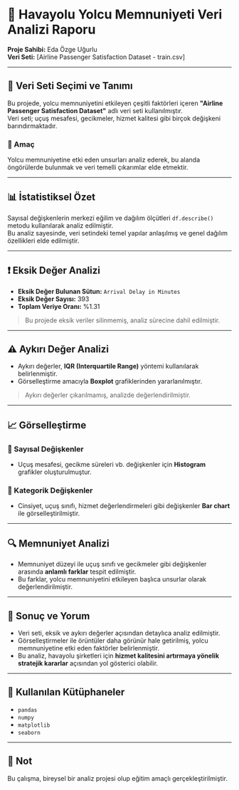 # 🛫 Havayolu Yolcu Memnuniyeti Veri Analizi Raporu

**Proje Sahibi:** Eda Özge Uğurlu  
**Veri Seti:** [Airline Passenger Satisfaction Dataset - train.csv]

---

## 📌 Veri Seti Seçimi ve Tanımı

Bu projede, yolcu memnuniyetini etkileyen çeşitli faktörleri içeren **"Airline Passenger Satisfaction Dataset"** adlı veri seti kullanılmıştır.  
Veri seti; uçuş mesafesi, gecikmeler, hizmet kalitesi gibi birçok değişkeni barındırmaktadır.

### 🎯 Amaç

Yolcu memnuniyetine etki eden unsurları analiz ederek, bu alanda öngörülerde bulunmak ve veri temelli çıkarımlar elde etmektir.

---

## 📊 İstatistiksel Özet

Sayısal değişkenlerin merkezi eğilim ve dağılım ölçütleri `df.describe()` metodu kullanılarak analiz edilmiştir.  
Bu analiz sayesinde, veri setindeki temel yapılar anlaşılmış ve genel dağılım özellikleri elde edilmiştir.

---

## ❗ Eksik Değer Analizi

- **Eksik Değer Bulunan Sütun:** `Arrival Delay in Minutes`
- **Eksik Değer Sayısı:** 393
- **Toplam Veriye Oranı:** %1.31

> Bu projede eksik veriler silinmemiş, analiz sürecine dahil edilmiştir.

---

## ⚠️ Aykırı Değer Analizi

- Aykırı değerler, **IQR (Interquartile Range)** yöntemi kullanılarak belirlenmiştir.
- Görselleştirme amacıyla **Boxplot** grafiklerinden yararlanılmıştır.

> Aykırı değerler çıkarılmamış, analizde değerlendirilmiştir.

---

## 📈 Görselleştirme

### 🔹 Sayısal Değişkenler

- Uçuş mesafesi, gecikme süreleri vb. değişkenler için **Histogram** grafikler oluşturulmuştur.

### 🔸 Kategorik Değişkenler

- Cinsiyet, uçuş sınıfı, hizmet değerlendirmeleri gibi değişkenler **Bar chart** ile görselleştirilmiştir.

---

## 🔍 Memnuniyet Analizi

- Memnuniyet düzeyi ile uçuş sınıfı ve gecikmeler gibi değişkenler arasında **anlamlı farklar** tespit edilmiştir.
- Bu farklar, yolcu memnuniyetini etkileyen başlıca unsurlar olarak değerlendirilmiştir.

---

## 📝 Sonuç ve Yorum

- Veri seti, eksik ve aykırı değerler açısından detaylıca analiz edilmiştir.
- Görselleştirmeler ile örüntüler daha görünür hale getirilmiş, yolcu memnuniyetine etki eden faktörler belirlenmiştir.
- Bu analiz, havayolu şirketleri için **hizmet kalitesini artırmaya yönelik stratejik kararlar** açısından yol gösterici olabilir.

---

## 📂 Kullanılan Kütüphaneler

- `pandas`
- `numpy`
- `matplotlib`
- `seaborn`

---

## 📌 Not

Bu çalışma, bireysel bir analiz projesi olup eğitim amaçlı gerçekleştirilmiştir.




